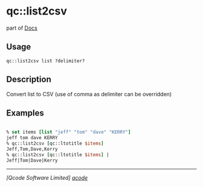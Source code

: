 qc::list2csv
============

part of [Docs](../index.md)

Usage
-----
`
        qc::list2csv list ?delimiter?
    `

Description
-----------
Convert list to CSV (use of comma as delimiter can be overridden)

Examples
--------
```tcl

% set items [list "jeff" "tom" "dave" "KERRY"]
jeff tom dave KERRY
% qc::list2csv [qc::ltotitle $items]
Jeff,Tom,Dave,Kerry
% qc::list2csv [qc::ltotitle $items] |
Jeff|Tom|Dave|Kerry
```

----------------------------------
*[Qcode Software Limited] [qcode]*

[qcode]: http://www.qcode.co.uk "Qcode Software"